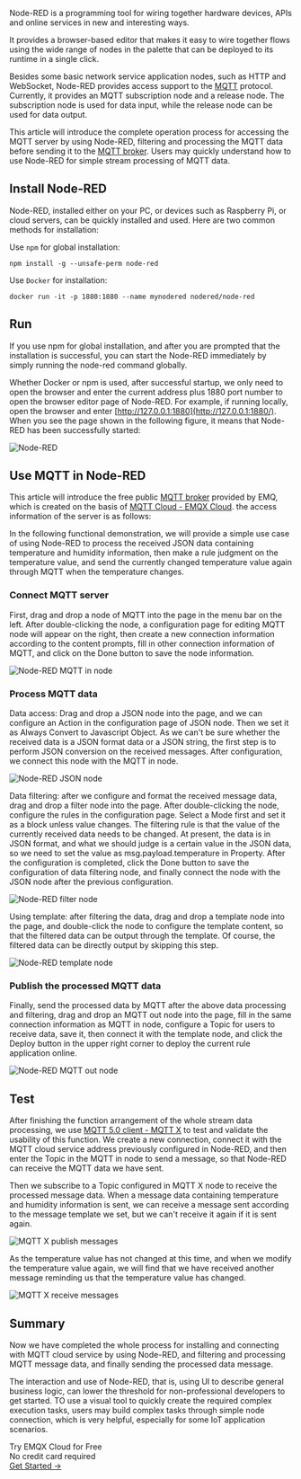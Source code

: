 Node-RED is a programming tool for wiring together hardware devices, APIs and online services in new and interesting ways.

It provides a browser-based editor that makes it easy to wire together flows using the wide range of nodes in the palette that can be deployed to its runtime in a single click. 

Besides some basic network service application nodes, such as HTTP and WebSocket, Node-RED provides access support to the [MQTT](https://www.emqx.com/en/mqtt) protocol. Currently, it provides an MQTT subscription node and a release node. The subscription node is used for data input, while the release node can be used for data output.

This article will introduce the complete operation process for accessing the MQTT server by using Node-RED, filtering and processing the MQTT data before sending it to the [MQTT broker](https://www.emqx.com/en/mqtt/public-mqtt5-broker). Users may quickly understand how to use Node-RED for simple stream processing of MQTT data.

## Install Node-RED

Node-RED, installed either on your PC, or devices such as Raspberry Pi, or cloud servers, can be quickly installed and used. Here are two common methods for installation:

Use `npm` for global installation:

```
npm install -g --unsafe-perm node-red
```

Use `Docker` for installation:

```
docker run -it -p 1880:1880 --name mynodered nodered/node-red
```

## Run

If you use npm for global installation, and after you are prompted that the installation is successful, you can start the Node-RED immediately by simply running the node-red command globally. 

Whether Docker or npm is used, after successful startup, we only need to open the browser and enter the current address plus 1880 port number to open the browser editor page of Node-RED. For example, if running locally, open the browser and enter [http://127.0.0.1:1880](http://127.0.0.1:1880/). When you see the page shown in the following figure, it means that Node-RED has been successfully started:

![Node-RED](https://assets.emqx.com/images/cd66e004a35d9588c000d3f7e21ab5c2.png)

## Use MQTT in Node-RED

This article will introduce the free public [MQTT broker](https://www.emqx.com/en/mqtt/public-mqtt5-broker) provided by EMQ, which is created on the basis of [MQTT Cloud - EMQX Cloud](https://www.emqx.com/en/cloud). the access information of the server is as follows:

In the following functional demonstration, we will provide a simple use case of using Node-RED to process the received JSON data containing temperature and humidity information, then make a rule judgment on the temperature value, and send the currently changed temperature value again through MQTT when the temperature changes.

### **Connect MQTT server**

First, drag and drop a node of MQTT into the page in the menu bar on the left. After double-clicking the node, a configuration page for editing MQTT node will appear on the right, then create a new connection information according to the content prompts, fill in other connection information of MQTT, and click on the Done button to save the node information.

![Node-RED MQTT in node](https://assets.emqx.com/images/597fb3a3e45ce8544d89d7e8cbdd0b86.png)

### **Process MQTT data**

Data access: Drag and drop a JSON node into the page, and we can configure an Action in the configuration page of JSON node. Then we set it as Always Convert to Javascript Object. As we can't be sure whether the received data is a JSON format data or a JSON string, the first step is to perform JSON conversion on the received messages. After configuration, we connect this node with the MQTT in node.

![Node-RED JSON node](https://assets.emqx.com/images/25874952e5de18fe8126ca5afa3d392b.png)

Data filtering: after we configure and format the received message data, drag and drop a filter node into the page. After double-clicking the node, configure the rules in the configuration page. Select a Mode first and set it as a block unless value changes. The filtering rule is that the value of the currently received data needs to be changed. At present, the data is in JSON format, and what we should judge is a certain value in the JSON data, so we need to set the value as msg.payload.temperature in Property. After the configuration is completed, click the Done button to save the configuration of data filtering node, and finally connect the node with the JSON node after the previous configuration.

![Node-RED filter node](https://assets.emqx.com/images/9b77d353d63a4f2b32045f9d7399cd78.png)

Using template: after filtering the data, drag and drop a template node into the page, and double-click the node to configure the template content, so that the filtered data can be output through the template. Of course, the filtered data can be directly output by skipping this step.

![Node-RED template node](https://assets.emqx.com/images/8818d78773b2e7e7b0450c507073ac8c.png)

### **Publish the processed MQTT data**

Finally, send the processed data by MQTT after the above data processing and filtering, drag and drop an MQTT out node into the page, fill in the same connection information as MQTT in node, configure a Topic for users to receive data, save it, then connect it with the template node, and click the Deploy button in the upper right corner to deploy the current rule application online.

![Node-RED MQTT out node](https://assets.emqx.com/images/a0aeb565961ad24ed5d0344d16adc01b.png)


## Test

After finishing the function arrangement of the whole stream data processing, we use [MQTT 5.0 client - MQTT X](https://mqttx.app) to test and validate the usability of this function. We create a new connection, connect it with the MQTT cloud service address previously configured in Node-RED, and then enter the Topic in the MQTT in node to send a message, so that Node-RED can receive the MQTT data we have sent.

Then we subscribe to a Topic configured in MQTT X node to receive the processed message data. When a message data containing temperature and humidity information is sent, we can receive a message sent according to the message template we set, but we can't receive it again if it is sent again.

![MQTT X publish messages](https://assets.emqx.com/images/d7f584d50d337c45918af3f3187e522b.png)

As the temperature value has not changed at this time, and when we modify the temperature value again, we will find that we have received another message reminding us that the temperature value has changed.

![MQTT X receive messages](https://assets.emqx.com/images/04d009b040ca894f026a4beb34014f92.png)

## Summary

Now we have completed the whole process for installing and connecting with MQTT cloud service by using Node-RED, and filtering and processing MQTT message data, and finally sending the processed data message.

The interaction and use of Node-RED, that is, using UI to describe general business logic, can lower the threshold for non-professional developers to get started. TO use a visual tool to quickly create the required complex execution tasks, users may build complex tasks through simple node connection, which is very helpful, especially for some IoT application scenarios.


<section class="promotion">
    <div>
        Try EMQX Cloud for Free
        <div class="is-size-14 is-text-normal has-text-weight-normal">No credit card required</div>
    </div>
    <a href="https://accounts.emqx.com/signup?continue=https://cloud-intl.emqx.com/console/deployments/0?oper=new" class="button is-gradient px-5">Get Started →</a>
</section>
